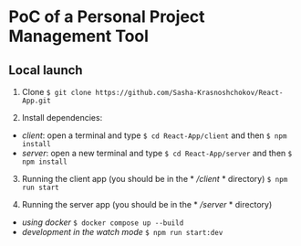 # PoC of a Personal Project Management Tool

## Local launch

  1. Clone
  ```$ git clone https://github.com/Sasha-Krasnoshchokov/React-App.git```

  2. Install dependencies:
   - *client*: open a terminal and type ```$ cd React-App/client``` and then ```$ npm install```
   - *server*: open a new terminal and type ```$ cd React-App/server``` and then ```$ npm install```

   3. Running the client app (you should be in the * */client* * directory) ```$ npm run start```
      
   4. Running the server app (you should be in the * */server* * directory)
  - *using docker* ```$ docker compose up --build```
  - *development in the watch mode* ```$ npm run start:dev```
